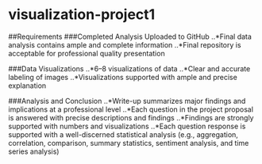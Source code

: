 # visualization-project1

##Requirements
###Completed Analysis Uploaded to GitHub
..*Final data analysis contains ample and complete information
..*Final repository is acceptable for professional quality presentation

###Data Visualizations
..*6–8 visualizations of data
..*Clear and accurate labeling of images
..*Visualizations supported with ample and precise explanation

###Analysis and Conclusion
..*Write-up summarizes major findings and implications at a professional level
..*Each question in the project proposal is answered with precise descriptions and findings
..*Findings are strongly supported with numbers and visualizations
..*Each question response is supported with a well-discerned statistical analysis (e.g., aggregation, correlation, comparison, summary statistics, sentiment analysis, and time series analysis)
